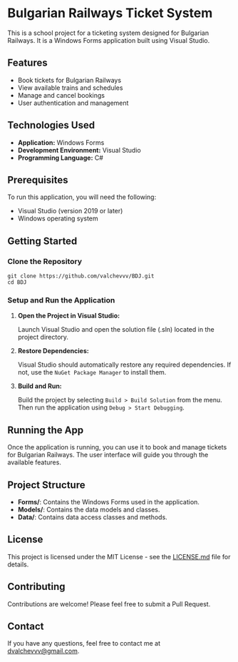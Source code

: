 <h1>Bulgarian Railways Ticket System</h1>

<p>This is a school project for a ticketing system designed for Bulgarian Railways. It is a Windows Forms application built using Visual Studio.</p>

<h2>Features</h2>
<ul>
  <li>Book tickets for Bulgarian Railways</li>
  <li>View available trains and schedules</li>
  <li>Manage and cancel bookings</li>
  <li>User authentication and management</li>
</ul>

<h2>Technologies Used</h2>
<ul>
  <li><strong>Application:</strong> Windows Forms</li>
  <li><strong>Development Environment:</strong> Visual Studio</li>
  <li><strong>Programming Language:</strong> C#</li>
</ul>

<h2>Prerequisites</h2>
<p>To run this application, you will need the following:</p>
<ul>
  <li>Visual Studio (version 2019 or later)</li>
  <li>Windows operating system</li>
</ul>

<h2>Getting Started</h2>

<h3>Clone the Repository</h3>
<pre><code>git clone https://github.com/valchevvv/BDJ.git
cd BDJ
</code></pre>

<h3>Setup and Run the Application</h3>
<ol>
  <li><strong>Open the Project in Visual Studio:</strong>
    <p>Launch Visual Studio and open the solution file (.sln) located in the project directory.</p>
  </li>
  <li><strong>Restore Dependencies:</strong>
    <p>Visual Studio should automatically restore any required dependencies. If not, use the <code>NuGet Package Manager</code> to install them.</p>
  </li>
  <li><strong>Build and Run:</strong>
    <p>Build the project by selecting <code>Build > Build Solution</code> from the menu. Then run the application using <code>Debug > Start Debugging</code>.</p>
  </li>
</ol>

<h2>Running the App</h2>
<p>Once the application is running, you can use it to book and manage tickets for Bulgarian Railways. The user interface will guide you through the available features.</p>

<h2>Project Structure</h2>
<ul>
  <li><strong>Forms/</strong>: Contains the Windows Forms used in the application.</li>
  <li><strong>Models/</strong>: Contains the data models and classes.</li>
  <li><strong>Data/</strong>: Contains data access classes and methods.</li>
</ul>

<h2>License</h2>
<p>This project is licensed under the MIT License - see the <a href="LICENSE.md">LICENSE.md</a> file for details.</p>

<h2>Contributing</h2>
<p>Contributions are welcome! Please feel free to submit a Pull Request.</p>

<h2>Contact</h2>
<p>If you have any questions, feel free to contact me at <a href="mailto:dvalchevvv@gmail.com">dvalchevvv@gmail.com</a>.</p>
